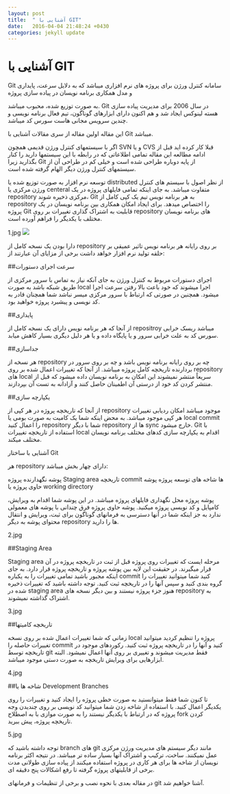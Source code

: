 ```yaml
---
layout: post
title:  " آشنایی با GIT"
date:   2016-04-04 21:48:24 +0430
categories: jekyll update
---
```

# آشنایی با GIT 
Git سامانه کنترل ورژن برای پروژه های نرم افزاری میباشد که به دلایل 
سرعت، پایداری و مدل همکاری برنامه نویسان در پیاده سازی پروژه 

به صورت توزیع شده، محبوب میباشد. Git در سال 2006 برای مدیریت پیاده سازی هسته لینوکس ایجاد شد و هم اکنون دارای ابزارهای گوناگون، تیم فعال برنامه نویسی و چندین سرویس مجانی هاست سورس کد میباشد.

این مقاله اولین مقاله از سری مقالات آشنایی با Git میباشد.

اگر با سیستمهای کنترل ورژن قدیمی همچون SVN و یا CVS قبلا کار کرده اید قبل از ادامه مطالعه این مقاله تمامی اطلاعاتی که در رابطه با این سیستمها دارید را کنار بگذارید زیرا Git از پایه دوباره طراحی شده است و خیلی کم در طراحی آن از سیستمهای کنترل ورژن دیگر الهام گرفته شده است.

توسعه نرم افزار به صورت توزیع شده یا distributed از نظر اصول با سیستم های کنترل ورژن مرکزی یا centeral متفاوت میباشد. به جای اینکه تمامی فایلهای پروژه در یک repository مرکزی ذخیره شوند، Git به هر برنامه نویس تیم یک کپی کامل از repository را اختصاص میدهد. برای ایجاد امکان همکاری بین برنامه نویسان در یک پروژه Git قابلیت به اشتراک گذاری تغییرات بر روی repository های برنامه نویسان مختلف با یکدیگر را فراهم آورده است.

1.jpg
![](/1/1.jpg)

دارا بودن یک نسخه کامل از repository بر روی رایانه هر برنامه نویس تاثیر عمیقی بر حلقه تولید نرم افزار خواهد داشت برخی از مزایای آن عبارتند از:

##سرعت اجرای دستورات

اجرای دستورات مربوط به کنترل ورژن به جای آنکه نیاز به تماس با سرور مرکزی از طریق شبکه باشد به صورت local اجرا میشوند که خود باعث بالا رفتن سرعت اجرا میشود. همچنین در صورتی که ارتباط با سرور مرکزی میسر نباشد شما همچنان قادر به کد نویسی و پیشبرد پروژه خواهید بود.

##پایداری

از آنجا که هر برنامه نویس دارای یک نسخه کامل از repositroy میباشد ریسک خرابی سورس کد به علت خرابی سرور و یا پایگاه داده و یا هر دلیل دیگری بسیار کاهش میابد.

##جداسازی

هر نسخه از repository چه بر روی رایانه برنامه نویس باشد و چه بر روی سرور در بردارنده تاریخچه کامل پروژه میباشد. از آنجا که تغییرات اعمال شده بر روی repository های local سریعاً منتشر نمیشوند این امکان به برنامه نویسان داده میشود که قبل از منتشر کردن کد خود از درستی آن اطمینان حاصل کنند و آزادانه به تست آن بپردازند.

##یکپارچه سازی

از آنجا که تاریخچه پروژه در هر کپی از repository موجود میباشد امکان ردیابی تغییرات هر کپی موجود میباشد. به محض اینکه شما یک کامیت به صورت بومی یا local commit را اعمال کنید repository شما با دیگر repository ها از sync خارج میشود. Git با استفاده از تاریخچه تغییرات local اقدام به یکپارچه سازی کدهای مختلف برنامه نویسان مختلف میکند.

آشنایی با ساختار Git

هر repository دارای چهار بخش میباشد:

پوشه نگهدارنده پروژه
Staging area
تاریخچه commit ها
شاخه های توسعه پروژه
پوشه حاوی پروژه یا working directory

پوشه پروژه محل نگهداری فایلهای پروژه میباشد. در این پوشه شما اقدام به ویرایش، کامپایل و کد نویسی پروژه میکنید. پوشه حاوی پروژه فرق چندانی با پوشه های معمولی ندارد به جز اینکه شما در آنها دسترسی به فرمانهای گوناگون برای ثبت، ویرایش و انتقال محتوای پوشه به دیگر repository ها 
را دارید.

2.jpg

##Staging Area

Staging area مرحله ایست که تغییرات روی پروژه قبل از ثبت در تاریخچه پروژه در آن قرار میگیرند. در حقیقت این لایه بین پوشه پروژه و تاریخچه پروژه قرار دارد. به جای اینکه مجبور باشید تمامی تغییرات را به یکباره commit کنید شما میتوانید تغییرات را گروه بندی کنید و سپس آنها را در تاریخچه ثبت کنید. توجه داشته باشید که تغییرات ذخیره شده در staging area هنوز جزء پروژه نیستند و بین دیگر نسخه های repository به اشتراک گذاشته نمیشوند.

3.jpg

##تاریخچه کامیتها

زمانی که شما تغییرات اعمال شده بر روی نسخه local پروژه را تنظیم کردید میتوانید تغییرات حاصله را commit کنید و آنها را در تاریخچه پروژه ثبت کنید. رکوردهای موجود در تاریخچه توسط git فقط مدیریت میشوند و تغییری بر روی آنها اعمال نمیشود. البته ابزارهایی برای ویرایش تاریخچه به صورت دستی موجود میباشد.

4.jpg

##شاخه ها یا Development Branches

تا کنون شما فقط میتوانستید به صورت خطی پروژه را ایجاد کنید و تغییرات را روی یکدیگر اعمال کنید. با استفاده از شاخه زدن شما میتوانید کد نویسی بر روی چندیدن وجه پروژه که در ارتباط با یکدیگر نیستند را به صورت موازی با به اصطلاح fork کردن تاریخچه پروژه، پیش ببرید.

5.jpg

توجه داشته باشید که branch های git مانند دیگر سیستم های مدیریت ورژن مرکزی عمل نمیکنند. ساخت، ترکیب و اشتراک آنها بسیار ساده تر میباشد. در نتیجه اکثر برنامه نویسان از شاخه ها برای هر کاری در پروژه استفاده میکنند از پیاده سازی طولانی مدت برخی از قابلیتهای پروژه گرفته تا رفع اشکالات پنج دقیقه ای.

در مقاله بعدی با نحوه نصب و برخی از تنظیمات و فرمانهای git آشنا خواهیم شد.